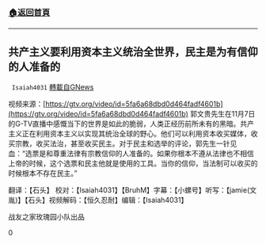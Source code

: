 ###  [:house:返回首頁](https://github.com/ourhimalayas/txt)
---

## 共产主义要利用资本主义统治全世界，民主是为有信仰的人准备的
` Isaiah4031` [轉載自GNews](https://gnews.org/zh-hans/536374/)

视频来源：[https://gtv.org/video/id=5fa6a68dbd0d464fadf4601b](https://gtv.org/video/id=5fa6a68dbd0d464fadf4601b)
郭文贵先生在11月7日的G-TV直播中感慨当下的世界是如此的脆弱，人类正经历前所未有的黑暗。共产主义正在利用资本主义以实现其统治全球的野心。他们可以利用资本收买媒体，收买宗教，收买法治，甚至收买民主。对于民主和选举的评论，郭先生一针见血：“选票是和尊重法律有宗教信仰的人准备的。如果你根本不遵从法律也不相信上帝的时候，这个选票和民主他就是使用的工具。当你的信仰，当法制可以收买的时候根本不存在民主。”

翻译：【石头】 校对：【Isaiah4031】【BruhM】字幕：【小螺号】听写：【jamie(文胤)】【石头】视频解码：【恒久忍耐】编辑：【Isaiah4031】

战友之家玫瑰园小队出品

0
